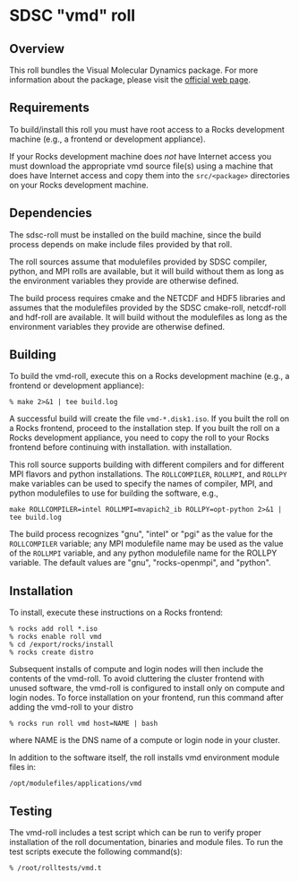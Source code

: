 # SDSC "vmd" roll

## Overview

This roll bundles the Visual Molecular Dynamics package.  For more information
about the package, please visit the <a href="http://www.ks.uiuc.edu/Research/vmd">official web page</a>.

## Requirements

To build/install this roll you must have root access to a Rocks development
machine (e.g., a frontend or development appliance).

If your Rocks development machine does *not* have Internet access you must
download the appropriate vmd source file(s) using a machine that does have
Internet access and copy them into the `src/<package>` directories on your Rocks
development machine.


## Dependencies

The sdsc-roll must be installed on the build machine, since the build process
depends on make include files provided by that roll.

The roll sources assume that modulefiles provided by SDSC compiler, python,
and MPI
rolls are available, but it will build without them as long as the environment
variables they provide are otherwise defined.

The build process requires cmake and the NETCDF and HDF5 libraries and
assumes that the modulefiles provided by the SDSC cmake-roll, netcdf-roll and
hdf-roll are available.  It will build without the modulefiles as long as
the environment variables they provide are otherwise defined.


## Building

To build the vmd-roll, execute this on a Rocks development
machine (e.g., a frontend or development appliance):

```shell
% make 2>&1 | tee build.log
```

A successful build will create the file `vmd-*.disk1.iso`.  If you built the
roll on a Rocks frontend, proceed to the installation step. If you built the
roll on a Rocks development appliance, you need to copy the roll to your Rocks
frontend before continuing with installation.
with installation.

This roll source supports building with different compilers and for different
MPI flavors and python installations.  The `ROLLCOMPILER`, `ROLLMPI`, and
`ROLLPY` make variables can be used to specify the names of compiler, MPI, and
python modulefiles to use for building the software, e.g.,

```shell
make ROLLCOMPILER=intel ROLLMPI=mvapich2_ib ROLLPY=opt-python 2>&1 | tee build.log
```

The build process recognizes "gnu", "intel" or "pgi" as the value for the
`ROLLCOMPILER` variable; any MPI modulefile name may be used as the value of
the `ROLLMPI` variable, and any python modulefile name for the ROLLPY variable.
The default values are "gnu", "rocks-openmpi", and "python".


## Installation

To install, execute these instructions on a Rocks frontend:

```shell
% rocks add roll *.iso
% rocks enable roll vmd
% cd /export/rocks/install
% rocks create distro
```

Subsequent installs of compute and login nodes will then include the contents
of the vmd-roll.  To avoid cluttering the cluster frontend with unused
software, the vmd-roll is configured to install only on compute and
login nodes. To force installation on your frontend, run this command after
adding the vmd-roll to your distro

```shell
% rocks run roll vmd host=NAME | bash
```

where NAME is the DNS name of a compute or login node in your cluster.

In addition to the software itself, the roll installs vmd environment
module files in:

```shell
/opt/modulefiles/applications/vmd
```


## Testing

The vmd-roll includes a test script which can be run to verify proper
installation of the roll documentation, binaries and module files. To
run the test scripts execute the following command(s):

```shell
% /root/rolltests/vmd.t 
```
